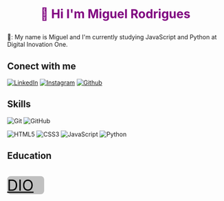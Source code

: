 # <p style="text-align: center; color:purple"> 👋 Hi I'm Miguel Rodrigues</p>

📝: My name is Miguel and I'm currently studying JavaScript and Python at Digital Inovation One.

## Conect with me

[![LinkedIn](https://img.shields.io/badge/LinkedIn-000?style=for-the-badge&logo=linkedin&logoColor=0E76A8)](https://www.linkedin.com/in/miguel-rodrigues-5220aa22a/) [![Instagram](https://img.shields.io/badge/Instagram-C0C0C0?style=for-the-badge&logo=instagram&logoColor=FF007F)](https://www.instagram.com/mrlolenergy/) [![Github](https://img.shields.io/badge/GitHub-000?style=for-the-badge&logo=github)](https://github.com/MrLoLEnergy)

## Skills

![Git](https://img.shields.io/badge/git-C0C0C0?style=for-the-badge&logo=git) ![GitHub](https://img.shields.io/badge/github-000?style=for-the-badge&logo=github)

![HTML5](https://img.shields.io/badge/HTML5-C0C0C0?style=for-the-badge&logo=html5) ![CSS3](https://img.shields.io/badge/CSS3-000?style=for-the-badge&logo=css3&logoColor=264CE4) ![JavaScript](https://img.shields.io/badge/JavaScript-C0C0C0?style=for-the-badge&logo=javascript)
![Python](https://img.shields.io/badge/Python-000?style=for-the-badge&logo=python)

## Education

<div>
  <a href="https://www.dio.me/">
    <p style="color: black; font-size:35px; border-radius: 8px; background-color: #C0C0C0; margin-inline: 0% 83%;">DIO<img src="https://hermes.digitalinnovation.one/assets/diome/logo-minimized.png" alt="Digital Inovation One" style="width: 40px; text-align:center;
    
  </a>

  </p>

</div>
